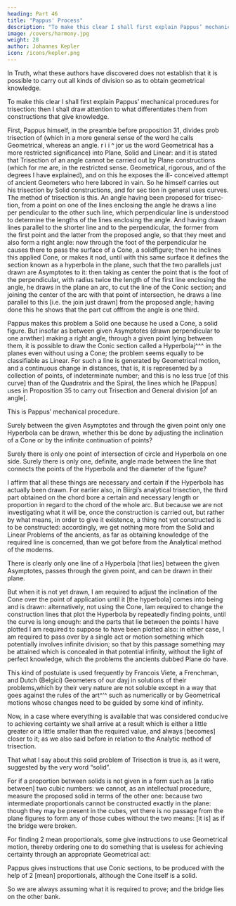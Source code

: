 ```yaml
---
heading: Part 46
title: "Pappus' Process"
description: "To make this clear I shall first explain Pappus’ mechanical procedures for trisection: then I shall draw attention to what differentiates them from constructions that give knowledge"
image: /covers/harmony.jpg
weight: 28
author: Johannes Kepler
icon: /icons/kepler.png
---
```




In Truth, what these authors have discovered does not establish that it is possible to carry out all kinds of division so as to obtain geometrical knowledge.

To make this clear I shall first explain Pappus’ mechanical procedures for trisection: then I shall draw attention to what differentiates them from constructions that give knowledge.

First, Pappus himself, in the preamble before proposition 31, divides prob 
trisection of
(which in a more general sense of the word he calls Geometrical, whereas
an angle.
r
i
i ^
jor us the word Geometrical has a more restricted significance) into Plane, Solid
and Linear: and it is stated that Trisection of an angle cannot be carried out
by Plane constructions (which for me are, in the restricted sense. Geometrical,
rigorous, and of the degrees I have explained), and on this he exposes the ill-
conceived attempt of ancient Geometers who here labored in vain.
So he himself carries out his trisection by Solid constructions, and for sec­
tion in general uses curves.
The method of trisection is this. An angle having been proposed for trisec­
tion, from a point on one of the lines enclosing the angle he draws a line per­
pendicular to the other such line, which perpendicular line is understood to
determine the lengths of the lines enclosing the angle. And having drawn lines
parallel to the shorter line and to the perpendicular, the former from the first
point and the latter from the proposed angle, so that they meet and also form
a right angle: now through the foot of the perpendicular he causes there to pass
the surface of a Cone, a solidfigure; then he inclines this applied Cone, or makes
it nod, until with this same surface it defines the section known as a hyperbola
in the plane, such that the two parallels just drawn are Asymptotes to it: then
taking as center the point that is the foot of the perpendicular, with radius twice
the length of the first line enclosing the angle, he draws in the plane an arc,
to cut the line of the Conic section; and joining the center of the arc with that
point of intersection, he draws a line parallel to this [i.e. the join just drawn]
from the proposed angle; having done this he shows that the part cut offfrom
the angle is one third.

Pappus makes this problem a Solid one because he used a Cone, a solid
figure. But insofar as between given Asymptotes (drawn perpendicular to one
arwther) making a right angle, through a given point lying between them, it
is possible to draw the Conic section called a Hyperbolaj^^^ in the planes even
without using a Cone; the problem seems equally to be classifiable as Linear.
For such a line is generated by Geometrical motion, and a continuous change
in distances, that is, it is represented by a collection of points, of indeterminate
number; and this is no less true [of this curve] than of the Quadratrix and
the Spiral, the lines which he [Pappus] uses in Proposition 35 to carry out Trisection and General division [of an angle[. 

This is Pappus’ mechanical procedure.

Surely between the given Asymptotes and through the given point only one Hyperbola can be drawn, whether this be done by adjusting the inclination of a Cone or by the infinite continuation of points? 

Surely there is only one point of intersection of circle and Hyperbola on one side. Surely there is only one, definite, angle made between the line that connects the points of the Hyperbola and the diameter of the figure?

I affirm that all these things are necessary and certain if the Hyperbola has actually been drawn. For earlier also, in Biirgi’s analytical trisection, the third part obtained on the chord bore a certain and necessary length or proportion in regard to the chord of the whole arc. But because we are not investigating what it will be, once the construction is carried out, but rather by what means, in order to give it existence, a thing not yet constructed is to be constructed: accordingly, we get nothing more from the Solid and Linear Problems of the ancients, as far as obtaining knowledge of the required line is concerned, than we got before from the Analytical method of the moderns. 

There is clearly only one line of a Hyperbola [that lies] between the given Asymptotes, passes through the given point, and can be drawn in their plane.

But when it is not yet drawn, I am required to adjust the inclination of the Cone over the point of application until it [the hyperbola] comes into being and is drawn: alternatively, not using the Cone, lam required to change the construction lines that plot the Hyperbola by repeatedly finding points, until the curve is long enough: and the parts that lie between the points I have plotted I am required to suppose to have been plotted also: in either case, I am required to pass over by a single act or motion something which potentially involves infinite division; so that by this passage something may be attained which is concealed in that potential infinity, without the light of perfect knowledge, which the problems the ancients dubbed Plane do have.

This kind of postulate is used frequently by Francois Viete, a Frenchman, and Dutch (Belgici) Geometers of our dayj in solutions of their problems,which by their very nature are not soluble except in a way that goes against the rules of the art^‘^ such as numerically or by Geometrical motions whose changes need to be guided by some kind of infinity.

Now, in a case where everything is available that was considered conducive to achieving certainty we shall arrive at a result which is either a little greater or a little smaller than the required value, and always [becomes] closer to it; as we also said before in relation to the Analytic method of trisection.

That what I say about this solid problem of Trisection is true is, as it were, suggested by the very word “solid”.

For if a proportion between solids is not given in a form such as [a ratio between] two cubic numbers: we cannot, as an intellectual procedure, measure the proposed solid in terms of the other one: because two intermediate proportionals cannot be constructed exactly in the plane: though they may be present in the cubes, yet there is no passage from the plane
figures to form any of those cubes without the two means: [it is] as if the bridge were broken.

For finding 2 mean proportionals, some give instructions to use Geometrical motion, thereby ordering one to do something that is useless for achieving certainty through an appropriate Geometrical act: 

Pappus gives instructions that use Conic sections, to be produced with the help of 2 [mean] proportionals, although the Cone itself is a solid. 

So we are always assuming what it is required to prove; and the bridge lies on the other bank.

